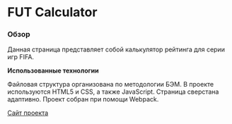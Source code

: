 # FUT Calculator

### Обзор

Данная страница представляет собой калькулятор рейтинга для серии игр FIFA. 

**Использованные технологии**

Файловая структура организована по методологии БЭМ. В проекте используются HTML5 и CSS, а также JavaScript. Страница сверстана адаптивно. Проект собран при помощи Webpack.

[Сайт проекта](https://keeers.github.io/sbc-calc)

